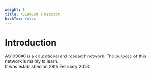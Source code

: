```yaml
---
weight: 1
title: AS199680 | Kszczot
bookToc: false
---
```


# Introduction

AS199680 is a educational and research network. The purpose of this network is mainly to learn. \
It was established on 28th February 2023.